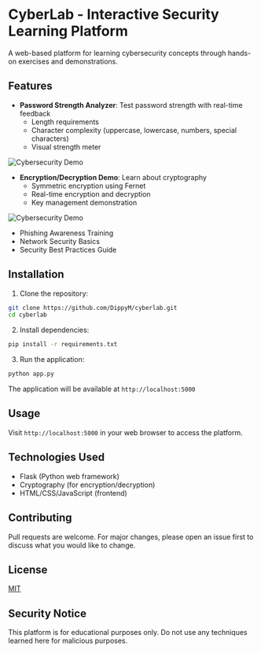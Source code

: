 # CyberLab - Interactive Security Learning Platform

A web-based platform for learning cybersecurity concepts through hands-on exercises and demonstrations.

## Features

- **Password Strength Analyzer**: Test password strength with real-time feedback
  - Length requirements
  - Character complexity (uppercase, lowercase, numbers, special characters)
  - Visual strength meter
 
![Cybersecurity Demo](https://github.com/DippyM/cyberlab/blob/master/PassAnalyzr.gif)

- **Encryption/Decryption Demo**: Learn about cryptography
  - Symmetric encryption using Fernet
  - Real-time encryption and decryption
  - Key management demonstration
 
![Cybersecurity Demo](https://github.com/DippyM/cyberlab/blob/master/decodr.gif)

- Phishing Awareness Training
- Network Security Basics
- Security Best Practices Guide

## Installation

1. Clone the repository:
```bash
git clone https://github.com/DippyM/cyberlab.git
cd cyberlab
```

2. Install dependencies:
```bash
pip install -r requirements.txt
```

3. Run the application:
```bash
python app.py
```

The application will be available at `http://localhost:5000`

## Usage

Visit `http://localhost:5000` in your web browser to access the platform.

## Technologies Used

- Flask (Python web framework)
- Cryptography (for encryption/decryption)
- HTML/CSS/JavaScript (frontend)

## Contributing

Pull requests are welcome. For major changes, please open an issue first to discuss what you would like to change.

## License

[MIT](https://choosealicense.com/licenses/mit/)

## Security Notice

This platform is for educational purposes only. Do not use any techniques learned here for malicious purposes.
